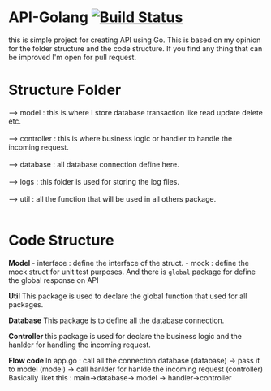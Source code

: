 
# API-Golang [![Build Status](https://secure.travis-ci.org/Gujarats/API-Golang.png)](http://travis-ci.org/Gujarats/API-Golang)
this is simple project for creating API using Go. 
This is based on my opinion for the folder structure and the code structure.
If you find any thing that can be improved I'm open for pull request.

# Structure Folder
--> model : this is where I store database transaction like read update delete etc.<br><br>
--> controller : this is where business logic or handler to handle the incoming request.<br><br>
--> database : all database connection define here.<br><br>
--> logs : this folder is used for storing the log files.<br><br>
--> util : all the function that will be used in all others package.<br><br>

# Code Structure
<b> Model </b>
    - interface : define the interface of the struct.
    - mock : define the mock struct for unit test purposes.
And there is `global` package for define the global response on API


<b> Util </b>
This package is used to declare the global function that used for all packages.


<b> Database</b>
This package is to define all the database connection.

<b> Controller </b>
this package is used for declare the business logic and the hanlder for handling the incoming request.

<b>Flow code </b>
In app.go : call all the connection database (database) -> pass it to model (model) -> call hanlder for hanlde the incoming request (controller)
Basically liket this : main->database-> model -> handler->controller


